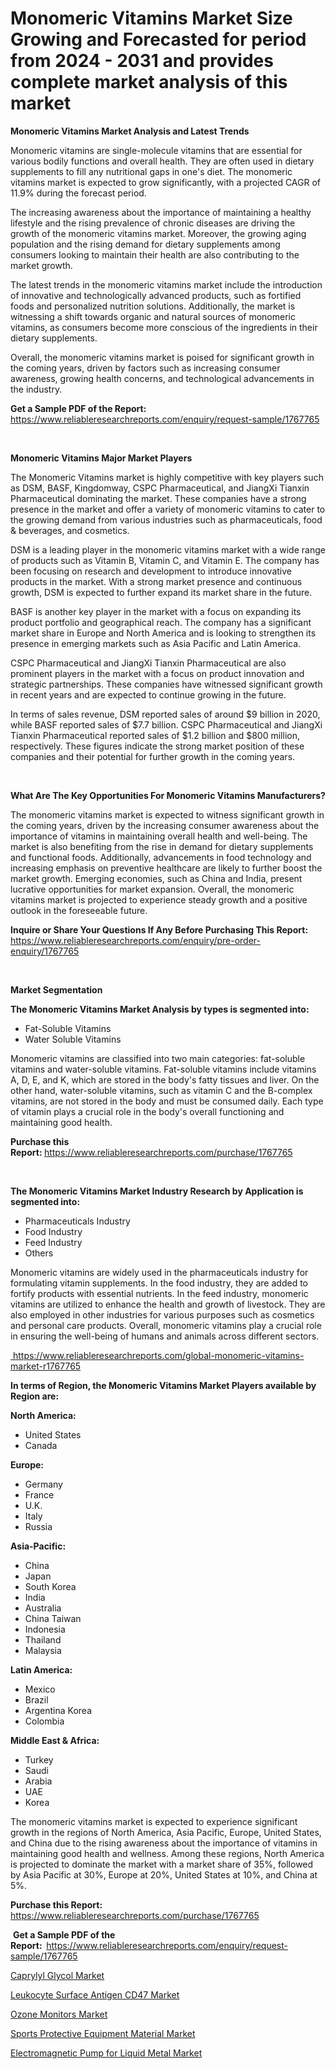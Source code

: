 <p><h1>Monomeric Vitamins Market Size Growing and Forecasted for period from 2024 - 2031 and provides complete market analysis of this market</h1></p><p><strong>Monomeric Vitamins Market Analysis and Latest Trends</strong></p>
<p><p>Monomeric vitamins are single-molecule vitamins that are essential for various bodily functions and overall health. They are often used in dietary supplements to fill any nutritional gaps in one's diet. The monomeric vitamins market is expected to grow significantly, with a projected CAGR of 11.9% during the forecast period. </p><p>The increasing awareness about the importance of maintaining a healthy lifestyle and the rising prevalence of chronic diseases are driving the growth of the monomeric vitamins market. Moreover, the growing aging population and the rising demand for dietary supplements among consumers looking to maintain their health are also contributing to the market growth.</p><p>The latest trends in the monomeric vitamins market include the introduction of innovative and technologically advanced products, such as fortified foods and personalized nutrition solutions. Additionally, the market is witnessing a shift towards organic and natural sources of monomeric vitamins, as consumers become more conscious of the ingredients in their dietary supplements.</p><p>Overall, the monomeric vitamins market is poised for significant growth in the coming years, driven by factors such as increasing consumer awareness, growing health concerns, and technological advancements in the industry.</p></p>
<p><strong>Get a Sample PDF of the Report:&nbsp;</strong> <a href="https://www.reliableresearchreports.com/enquiry/request-sample/1767765">https://www.reliableresearchreports.com/enquiry/request-sample/1767765</a></p>
<p>&nbsp;</p>
<p><strong>Monomeric Vitamins Major Market Players</strong></p>
<p><p>The Monomeric Vitamins market is highly competitive with key players such as DSM, BASF, Kingdomway, CSPC Pharmaceutical, and JiangXi Tianxin Pharmaceutical dominating the market. These companies have a strong presence in the market and offer a variety of monomeric vitamins to cater to the growing demand from various industries such as pharmaceuticals, food & beverages, and cosmetics.</p><p>DSM is a leading player in the monomeric vitamins market with a wide range of products such as Vitamin B, Vitamin C, and Vitamin E. The company has been focusing on research and development to introduce innovative products in the market. With a strong market presence and continuous growth, DSM is expected to further expand its market share in the future.</p><p>BASF is another key player in the market with a focus on expanding its product portfolio and geographical reach. The company has a significant market share in Europe and North America and is looking to strengthen its presence in emerging markets such as Asia Pacific and Latin America.</p><p>CSPC Pharmaceutical and JiangXi Tianxin Pharmaceutical are also prominent players in the market with a focus on product innovation and strategic partnerships. These companies have witnessed significant growth in recent years and are expected to continue growing in the future.</p><p>In terms of sales revenue, DSM reported sales of around $9 billion in 2020, while BASF reported sales of $7.7 billion. CSPC Pharmaceutical and JiangXi Tianxin Pharmaceutical reported sales of $1.2 billion and $800 million, respectively. These figures indicate the strong market position of these companies and their potential for further growth in the coming years.</p></p>
<p>&nbsp;</p>
<p><strong>What Are The Key Opportunities For Monomeric Vitamins Manufacturers?</strong></p>
<p><p>The monomeric vitamins market is expected to witness significant growth in the coming years, driven by the increasing consumer awareness about the importance of vitamins in maintaining overall health and well-being. The market is also benefiting from the rise in demand for dietary supplements and functional foods. Additionally, advancements in food technology and increasing emphasis on preventive healthcare are likely to further boost the market growth. Emerging economies, such as China and India, present lucrative opportunities for market expansion. Overall, the monomeric vitamins market is projected to experience steady growth and a positive outlook in the foreseeable future.</p></p>
<p><strong>Inquire or Share Your Questions If Any Before Purchasing This Report:</strong> <a href="https://www.reliableresearchreports.com/enquiry/pre-order-enquiry/1767765">https://www.reliableresearchreports.com/enquiry/pre-order-enquiry/1767765</a></p>
<p>&nbsp;</p>
<p><strong>Market Segmentation</strong></p>
<p><strong>The Monomeric Vitamins Market Analysis by types is segmented into:</strong></p>
<p><ul><li>Fat-Soluble Vitamins</li><li>Water Soluble Vitamins</li></ul></p>
<p><p>Monomeric vitamins are classified into two main categories: fat-soluble vitamins and water-soluble vitamins. Fat-soluble vitamins include vitamins A, D, E, and K, which are stored in the body's fatty tissues and liver. On the other hand, water-soluble vitamins, such as vitamin C and the B-complex vitamins, are not stored in the body and must be consumed daily. Each type of vitamin plays a crucial role in the body's overall functioning and maintaining good health.</p></p>
<p><strong>Purchase this Report:&nbsp;</strong><a href="https://www.reliableresearchreports.com/purchase/1767765">https://www.reliableresearchreports.com/purchase/1767765</a></p>
<p>&nbsp;</p>
<p><strong>The Monomeric Vitamins Market Industry Research by Application is segmented into:</strong></p>
<p><ul><li>Pharmaceuticals Industry</li><li>Food Industry</li><li>Feed Industry</li><li>Others</li></ul></p>
<p><p>Monomeric vitamins are widely used in the pharmaceuticals industry for formulating vitamin supplements. In the food industry, they are added to fortify products with essential nutrients. In the feed industry, monomeric vitamins are utilized to enhance the health and growth of livestock. They are also employed in other industries for various purposes such as cosmetics and personal care products. Overall, monomeric vitamins play a crucial role in ensuring the well-being of humans and animals across different sectors.</p></p>
<p><a href="https://www.reliableresearchreports.com/global-monomeric-vitamins-market-r1767765">&nbsp;https://www.reliableresearchreports.com/global-monomeric-vitamins-market-r1767765</a></p>
<p><strong>In terms of Region, the Monomeric Vitamins Market Players available by Region are:</strong></p>
<p>
    <p> <strong> North America: </strong>
        <ul>
            <li>United States</li>
            <li>Canada</li>
        </ul>
        </p> 
    <p> <strong> Europe: </strong>
        <ul>
            <li>Germany</li>
            <li>France</li>
            <li>U.K.</li>
            <li>Italy</li>
            <li>Russia</li>
        </ul>
        </p> 
    <p> <strong> Asia-Pacific: </strong>
        <ul>
            <li>China</li>
            <li>Japan</li>
            <li>South Korea</li>
            <li>India</li>
            <li>Australia</li>
            <li>China Taiwan</li>
            <li>Indonesia</li>
            <li>Thailand</li>
            <li>Malaysia</li>
        </ul>
        </p> 
    <p> <strong> Latin America: </strong>
        <ul>
            <li>Mexico</li>
            <li>Brazil</li>
            <li>Argentina Korea</li>
            <li>Colombia</li>
        </ul>
        </p> 
    <p> <strong> Middle East & Africa: </strong>
        <ul>
            <li>Turkey</li>
            <li>Saudi</li>
            <li>Arabia</li>
            <li>UAE</li>
            <li>Korea</li>
        </ul>
    </p>
    </p>
<p><p>The monomeric vitamins market is expected to experience significant growth in the regions of North America, Asia Pacific, Europe, United States, and China due to the rising awareness about the importance of vitamins in maintaining good health and wellness. Among these regions, North America is projected to dominate the market with a market share of 35%, followed by Asia Pacific at 30%, Europe at 20%, United States at 10%, and China at 5%.</p></p>
<p><strong>Purchase this Report: </strong><a href="https://www.reliableresearchreports.com/purchase/1767765">https://www.reliableresearchreports.com/purchase/1767765</a></p>
<p>&nbsp;<strong>Get a Sample PDF of the Report:&nbsp;&nbsp;</strong><a href="https://www.reliableresearchreports.com/enquiry/request-sample/1767765">https://www.reliableresearchreports.com/enquiry/request-sample/1767765</a></p>
<p><strong></strong></p>
<p><p><a href="https://www.linkedin.com/pulse/caprylyl-glycol-market-global-regional-analysis-focus-end-user-lwiye?trackingId=CsjrECeOT0Gqor5XRV9apg%3D%3D">Caprylyl Glycol Market</a></p><p><a href="https://github.com/lylyparadise/Market-Research-Report-List-4/blob/main/leukocyte-surface-antigen-cd47-market.md">Leukocyte Surface Antigen CD47 Market</a></p><p><a href="https://medium.com/@brendamoreno1988/ozone-monitors-industry-analysis-report-its-market-size-growing-with-a-cagr-of-8-by-f2c5d0efdc50">Ozone Monitors Market</a></p><p><a href="https://www.linkedin.com/pulse/sports-protective-equipment-material-industry-analysis-report-uviff?trackingId=e510ig66QVGnOQ05haNTeA%3D%3D">Sports Protective Equipment Material Market</a></p><p><a href="https://medium.com/@ruth.gibson8095/an-in-depth-analysis-of-the-global-electromagnetic-pump-for-liquid-metal-market-scope-and-its-rapid-b0e845dd6314">Electromagnetic Pump for Liquid Metal Market</a></p></p>